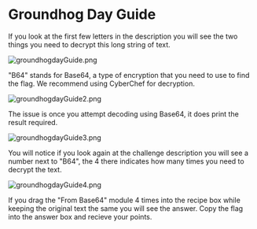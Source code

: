 # Groundhog Day Guide

If you look at the first few letters in the description you will see the two things you need to decrypt this long string of text.

![groundhogdayGuide.png](groundhogdayGuide.png)

"B64" stands for Base64, a type of encryption that you need to use to find the flag. We recommend using CyberChef for decryption.

![groundhogdayGuide2.png](groundhogdayGuide2.png)

The issue is once you attempt decoding using Base64, it does print the result required.

![groundhogdayGuide3.png](groundhogdayGuide3.png)

You will notice if you look again at the challenge description you will see a number next to "B64", the 4 there indicates how many times you need to decrypt the text.

![groundhogdayGuide4.png](groundhogdayGuide4.png)

If you drag the "From Base64" module 4 times into the recipe box while keeping the original text the same you will see the answer. Copy the flag into the answer box and recieve your points.